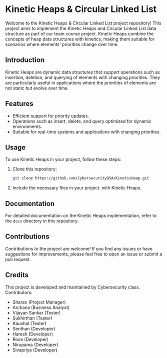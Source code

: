 # Kinetic Heaps & Circular Linked List

Welcome to the Kinetic Heaps & Circular Linked List project repository! This project aims to implement the Kinetic Heaps and Circular Linked List data structure as part of our team course project. Kinetic Heaps combine the concepts of heap data structures with kinetics, making them suitable for scenarios where elements' priorities change over time.

## Introduction

Kinetic Heaps are dynamic data structures that support operations such as insertion, deletion, and querying of elements with changing priorities. They are particularly useful in applications where the priorities of elements are not static but evolve over time.

## Features

- Efficient support for priority updates.
- Operations such as insert, delete, and query optimized for dynamic environments.
- Suitable for real-time systems and applications with changing priorities.

## Usage

To use Kinetic Heaps in your project, follow these steps:

1. Clone this repository:

    ```bash
    git clone https://github.com/CybersecurityDSA/KineticHeap.git
    ```

2. Include the necessary files in your project.
with Kinetic Heaps.

## Documentation

For detailed documentation on the Kinetic Heaps implementation, refer to the `docs` directory in this repository.

## Contributions

Contributions to the project are welcome! If you find any issues or have suggestions for improvements, please feel free to open an issue or submit a pull request.

## Credits

This project is developed and maintained by Cybersecurity class.
Contributors:
- Sharan (Project Manager)
- Archana (Business Analyst)
- Vijayan Sankar (Tester)
- Sukhirthan (Tester)
- Kaushal (Tester)
- Senthan (Developer)
- Haresh (Developer)
- Rose (Developer)
- Nirupama (Developer)
- Sivapriya (Developer)
